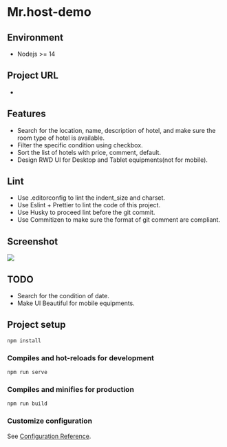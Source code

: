 # Mr.host-demo

## Environment

- Nodejs >= 14

## Project URL

- 

## Features
- Search for the location, name, description of hotel, and make sure the room type of hotel is available.
- Filter the specific condition using checkbox.
- Sort the list of hotels with price, comment, default.
- Design RWD UI for Desktop and Tablet equipments(not for mobile).

## Lint
- Use .editorconfig to lint the indent_size and charset.
- Use Eslint + Prettier to lint the code of this project.
- Use Husky to proceed lint before the git commit.
- Use Commitizen to make sure the format of git comment are compliant.

## Screenshot
![](./img/a.gif)


## TODO
- Search for the condition of date.
- Make UI Beautiful for mobile equipments.

## Project setup

```
npm install
```

### Compiles and hot-reloads for development

```
npm run serve
```

### Compiles and minifies for production

```
npm run build
```


### Customize configuration

See [Configuration Reference](https://cli.vuejs.org/config/).
